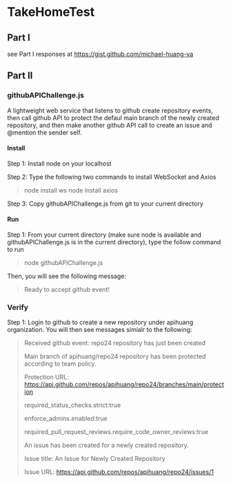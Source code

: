 # TakeHomeTest
## Part I
see Part I responses at https://gist.github.com/michael-huang-va

## Part II

### githubAPIChallenge.js 
A lightweight web service that listens to github create repository events,
then call github API to protect the defaul main branch of the newly created
repository, and then make another github API call to create an issue and @mention
the sender self.

#### Install
Step 1: Install node on your localhost

Step 2: Type the following two commands to install WebSocket and Axios
>  node install ws
>  node install axios

Step 3: Copy githubAPIChallenge.js from git to your current directory

#### Run
Step 1: From your current directory (make sure node is available and githubAPIChallenge.js is in the current directory), type the follow command to run
>  node githubAPIChallenge.js

Then, you will see the following message:
>    Ready to accept github event!

### Verify
Step 1: Login to github to create a new repository under apihuang organization. You will then see messages simialr to the following:

> Received github event: repo24 repository has just been created
>
> Main branch of apihuang/repo24 repository has been protected according to team policy.
> 
> Protection URL: https://api.github.com/repos/apihuang/repo24/branches/main/protection
> 
> required_status_checks.strict:true
> 
> enforce_admins.enabled:true
> 
> required_pull_request_reviews.require_code_owner_reviews:true
>
>
>
>
> An issue has been created for a newly created repository.
>
> Issue title: An Issue for Newly Created Repository
> 
> Issue URL: https://api.github.com/repos/apihuang/repo24/issues/1
